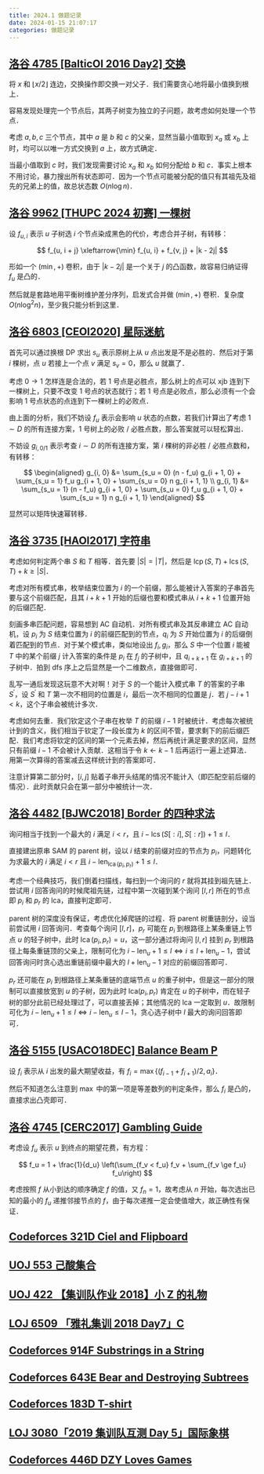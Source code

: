 ```yaml
---
title: 2024.1 做题记录
date: 2024-01-15 21:07:17
categories: 做题记录
---
```


## [洛谷 4785 [BalticOI 2016 Day2] 交换](https://www.luogu.com.cn/problem/P4785)

将 $x$ 和 $\lfloor x / 2 \rfloor$ 连边，交换操作即交换一对父子．我们需要贪心地将最小值换到根上．

容易发现处理完一个节点后，其两子树变为独立的子问题，故考虑如何处理一个节点．

考虑 $a, b, c$ 三个节点，其中 $a$ 是 $b$ 和 $c$ 的父亲，显然当最小值取到 $x_a$ 或 $x_b$ 上时，均可以以唯一方式交换到 $a$ 上，故方式确定．

当最小值取到 $c$ 时，我们发现需要讨论 $x_a$ 和 $x_b$ 如何分配给 $b$ 和 $c$．事实上根本不用讨论，暴力搜出所有状态即可．因为一个节点可能被分配的值只有其祖先及祖先的兄弟上的值，故总状态数 $O(n \log n)$．

## [洛谷 9962 [THUPC 2024 初赛] 一棵树](https://www.luogu.com.cn/problem/P9962)

设 $f_{u, i}$ 表示 $u$ 子树选 $i$ 个节点染成黑色的代价，考虑合并子树，有转移：

$$
f_{u, i + j} \xleftarrow{\min} f_{u, i} + f_{v, j} + |k - 2j|
$$

形如一个 $(\min, +)$ 卷积，由于 $|k - 2j|$ 是一个关于 $j$ 的凸函数，故容易归纳证得 $f_u$ 是凸的．

然后就是套路地用平衡树维护差分序列，启发式合并做 $(\min, +)$ 卷积．复杂度 $O(n \log^2 n)$，至少我只能分析到这里．

## [洛谷 6803 [CEOI2020] 星际迷航](https://www.luogu.com.cn/problem/P6803)

首先可以通过换根 DP 求出 $s_u$ 表示原树上从 $u$ 点出发是不是必胜的．然后对于第 $i$ 棵树，点 $u$ 若接上一个点 $v$ 满足 $s_v = 0$，那么 $u$ 就赢了．

考虑 $0 \to 1$ 怎样连是合法的，若 $1$ 号点是必胜点，那么树上的点可以 xjb 连到下一棵树上，只要不改变 $1$ 号点的状态就行；若 $1$ 号点是必败点，那么必须有一个会影响 $1$ 号点状态的点连到下一棵树上的必败点．

由上面的分析，我们不妨设 $f_u$ 表示会影响 $u$ 状态的点数，若我们计算出了考虑 $1 \sim D$ 的所有连接方案，$1$ 号树上的必败 / 必胜点数，那么答案就可以轻松算出．

不妨设 $g_{i, 0 / 1}$ 表示考查 $i \sim D$ 的所有连接方案，第 $i$ 棵树的非必胜 / 必胜点数和，有转移：

$$
\begin{aligned}
g_{i, 0} &= \sum_{s_u = 0} (n - f_u) g_{i + 1, 0} + \sum_{s_u = 1} f_u g_{i + 1, 0} + \sum_{s_u = 0} n g_{i + 1, 1} \\
g_{i, 1} &= \sum_{s_u = 1} (n - f_u) g_{i + 1, 0} + \sum_{s_u = 0} f_u g_{i + 1, 0} + \sum_{s_u = 1} n g_{i + 1, 1}
\end{aligned}
$$

显然可以矩阵快速幂转移．

## [洛谷 3735 [HAOI2017] 字符串](https://www.luogu.com.cn/problem/P3735)

考虑如何判定两个串 $S$ 和 $T$ 相等．首先要 $|S| = |T|$，然后是 $\operatorname{lcp}(S, T) + \operatorname{lcs}(S, T) + k \ge |S|$．

考虑对所有模式串，枚举结束位置为 $i$ 的一个前缀，那么能被计入答案的子串首先要与这个前缀匹配，且其 $i + k + 1$ 开始的后缀也要和模式串从 $i + k + 1$ 位置开始的后缀匹配．

刻画多串匹配问题，容易想到 AC 自动机．对所有模式串及其反串建立 AC 自动机，设 $p_i$ 为 $S$ 结束位置为 $i$ 的前缀匹配到的节点，$q_i$ 为 $S$ 开始位置为 $i$ 的后缀倒着匹配到的节点．对于某个模式串，类似地设出 $f_i, g_i$，那么 $S$ 中一个位置 $i$ 能被 $T$ 中的某个前缀 $j$ 计入答案的条件是 $p_i$ 在 $f_j$ 的子树中，且 $q_{i + k + 1}$ 在 $g_{i + k + 1}$ 的子树中．拍到 dfs 序上之后显然是一个二维数点，直接做即可．

乱写一通后发现这玩意不大对啊！对于 $S$ 的一个能计入模式串 $T$ 的答案的子串 $S^\prime$，设 $S^\prime$ 和 $T$ 第一次不相同的位置是 $i$，最后一次不相同的位置是 $j$．若 $j - i + 1 < k$，这个子串会被统计多次．

考虑如何去重．我们钦定这个子串在枚举 $T$ 的前缀 $i - 1$ 时被统计．考虑每次被统计到的含义，我们相当于钦定了一段长度为 $k$ 的区间不管，要求剩下的前后缀匹配．我们考虑将钦定的区间的第一个元素去掉，然后再统计满足要求的区间，显然只有前缀 $i - 1$ 不会被计入贡献．这相当于令 $k \leftarrow k - 1$ 后再运行一遍上述算法．用第一次算得的答案减去这样统计到的答案即可．

注意计算第二部分时，$[i, j]$ 贴着子串开头结尾的情况不能计入（即匹配空前后缀的情况）．此时贡献只会在第一部分中被统计一次．

## [洛谷 4482 [BJWC2018] Border 的四种求法](https://www.luogu.com.cn/problem/P4482)

询问相当于找到一个最大的 $i$ 满足 $i < r$，且 $i - \operatorname{lcs}(S[:i], S[:r]) + 1 \le l$．

直接建出原串 SAM 的 parent 树，设以 $i$ 结束的前缀对应的节点为 $p_i$，问题转化为求最大的 $i$ 满足 $i < r$ 且 $i - \mathrm{len}_{\operatorname{lca}(p_i, p_r)} + 1 \le l$．

考虑一个经典技巧，我们倒着扫描线，每扫到一个询问的 $r$ 就将其挂到祖先链上．尝试用 $i$ 回答询问的时候爬祖先链，过程中第一次碰到某个询问 $[l, r]$ 所在的节点即 $p_i$ 和 $p_r$ 的 lca，直接判定即可．

parent 树的深度没有保证，考虑优化掉爬链的过程．将 parent 树重链剖分，设当前尝试用 $i$ 回答询问．考查每个询问 $[l, r]$，$p_r$ 可能在 $p_i$ 到根路径上某条重链上节点 $u$ 的轻子树中，此时 $\operatorname{lca}(p_i, p_r) = u$，这一部分通过将询问 $[l, r]$ 挂到 $p_r$ 到根路径上每条重链顶的父亲上，限制可化为 $i - \mathrm{len}_u + 1 \le l \iff i \le l + \mathrm{len}_u - 1$，尝试回答询问时贪心选出重链前缀中最大的 $l + \mathrm{len}_u - 1$ 对应的前缀回答即可．

$p_r$ 还可能在 $p_i$ 到根路径上某条重链的底端节点 $u$ 的重子树中，但是这一部分的限制可以直接放宽到 $u$ 的子树，因为此时 $\mathrm{lca}(p_i, p_r)$ 肯定在 $u$ 的子树中，而在轻子树的部分此前已经处理过了，可以直接丢掉；其他情况的 lca 一定取到 $u$．故限制可化为 $i - \mathrm{len}_u + 1 \le l \iff i - \mathrm{len}_u \le l - 1$，贪心选子树中 $l$ 最大的询问回答即可．

## [洛谷 5155 [USACO18DEC] Balance Beam P](https://www.luogu.com.cn/problem/P5155)

设 $f_i$ 表示从 $i$ 出发的最大期望收益，有 $f_{i} = \max\{(f_{i - 1} + f_{i + 1}) / 2, a_i\}$．

然后不知道怎么注意到 $\max$ 中的第一项是等差数列的判定条件，那么 $f_i$ 是凸的，直接求出凸壳即可．

## [洛谷 4745 [CERC2017] Gambling Guide](https://www.luogu.com.cn/problem/P4745)

考虑设 $f_u$ 表示 $u$ 到终点的期望花费，有方程：

$$
f_u = 1 + \frac{1}{d_u} \left(\sum_{f_v < f_u} f_v + \sum_{f_v \ge f_u} f_u\right)
$$

考虑按照 $f$ 从小到达的顺序确定 $f$ 的值，又 $f_n = 1$，故考虑从 $n$ 开始，每次选出已知的最小的 $f_u$ 递推邻接节点的 $f$，由于每次递推一定会使值增大，故正确性有保证．

## [Codeforces 321D Ciel and Flipboard](https://codeforces.com/contest/321/problem/D)

## [UOJ 553 己酸集合](https://uoj.ac/problem/553)

## [UOJ 422 【集训队作业 2018】小 Z 的礼物](https://uoj.ac/problem/422)

## [LOJ 6509 「雅礼集训 2018 Day7」C](https://loj.ac/p/6509)

## [Codeforces 914F Substrings in a String](https://codeforces.com/contest/914/problem/F)

## [Codeforces 643E Bear and Destroying Subtrees](https://codeforces.com/contest/643/problem/E)

## [Codeforces 183D T-shirt](https://codeforces.com/contest/183/problem/D)

## [LOJ 3080「2019 集训队互测 Day 5」国际象棋](https://loj.ac/p/3080)

## [Codeforces 446D DZY Loves Games](https://codeforces.com/contest/446/problem/D)
